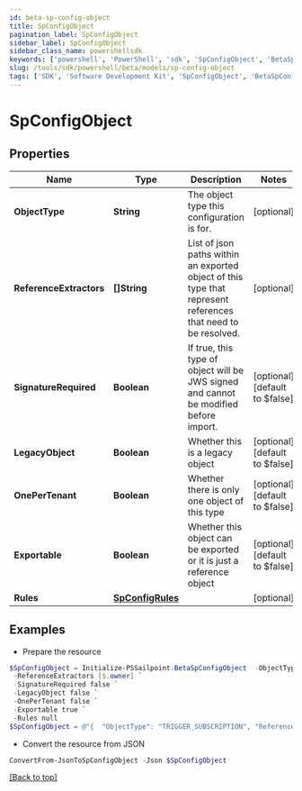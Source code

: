 ```yaml
---
id: beta-sp-config-object
title: SpConfigObject
pagination_label: SpConfigObject
sidebar_label: SpConfigObject
sidebar_class_name: powershellsdk
keywords: ['powershell', 'PowerShell', 'sdk', 'SpConfigObject', 'BetaSpConfigObject'] 
slug: /tools/sdk/powershell/beta/models/sp-config-object
tags: ['SDK', 'Software Development Kit', 'SpConfigObject', 'BetaSpConfigObject']
---
```



# SpConfigObject

## Properties

Name | Type | Description | Notes
------------ | ------------- | ------------- | -------------
**ObjectType** | **String** | The object type this configuration is for. | [optional] 
**ReferenceExtractors** | **[]String** | List of json paths within an exported object of this type that represent references that need to be resolved. | [optional] 
**SignatureRequired** | **Boolean** | If true, this type of object will be JWS signed and cannot be modified before import. | [optional] [default to $false]
**LegacyObject** | **Boolean** | Whether this is a legacy object | [optional] [default to $false]
**OnePerTenant** | **Boolean** | Whether there is only one object of this type | [optional] [default to $false]
**Exportable** | **Boolean** | Whether this object can be exported or it is just a reference object | [optional] [default to $false]
**Rules** | [**SpConfigRules**](sp-config-rules) |  | [optional] 

## Examples

- Prepare the resource
```powershell
$SpConfigObject = Initialize-PSSailpoint.BetaSpConfigObject  -ObjectType TRIGGER_SUBSCRIPTION `
 -ReferenceExtractors [$.owner] `
 -SignatureRequired false `
 -LegacyObject false `
 -OnePerTenant false `
 -Exportable true `
 -Rules null
$SpConfigObject = @"{  "ObjectType": "TRIGGER_SUBSCRIPTION", "ReferenceExtractors": ["$.owner"], "SignatureRequired": false, "LegacyObject": false, "OnePerTenant": false, "Exportable": true, "Rules": null }"@
```

- Convert the resource from JSON
```powershell
ConvertFrom-JsonToSpConfigObject -Json $SpConfigObject
```


[[Back to top]](#) 

